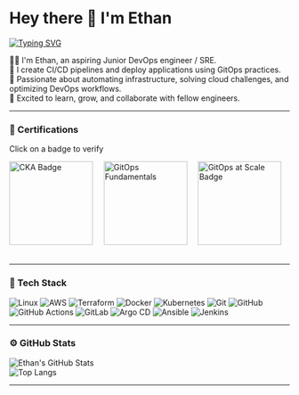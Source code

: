 # Hey there 👋 I'm Ethan

[![Typing SVG](https://readme-typing-svg.demolab.com?font=Fira+Code&weight=500&size=22&pause=1000&color=4895EF&center=true&vCenter=true&width=665&lines=DevOps+Engineer+%2F+SRE;Automation+%26+Cloud+Infrastructure;AWS+%2F+Terraform+%2F+Kubernetes+%2F+CI%2FCD)](https://git.io/typing-svg)

👨‍💻 I'm Ethan, an aspiring Junior DevOps engineer / SRE.  
🚀 I create CI/CD pipelines and deploy applications using GitOps practices.  
🌱 Passionate about automating infrastructure, solving cloud challenges, and optimizing DevOps workflows.  
🤝 Excited to learn, grow, and collaborate with fellow engineers.

---

### 🏅 Certifications

Click on a badge to verify 

<a href="https://www.credly.com/badges/7af5a933-a127-46e7-a1f0-be5efbddbcaa" style="text-decoration: none;">
  <img src="https://images.credly.com/size/340x340/images/8b8ed108-e77d-4396-ac59-2504583b9d54/cka_from_cncfsite__281_29.png" width="150" height="150" alt="CKA Badge">
</a>&nbsp;&nbsp;&nbsp;

<a href="https://www.credly.com/badges/ab4e2f4e-0500-4af6-807a-97bfdcc536a9" style="text-decoration: none;">
  <img src="https://images.credly.com/images/6f4212c6-80e6-4819-833d-a652b0feaabb/blob" width="150" height="150" alt="GitOps Fundamentals">
</a>&nbsp;&nbsp;&nbsp;

<a href="https://www.credly.com/badges/ecce0d90-c79f-434a-8990-0de68acba2a7" style="text-decoration: none;">
  <img src="https://images.credly.com/images/0acce3e3-a7a4-44df-80ba-fcbf4bbdc147/blob" width="150" height="150" alt="GitOps at Scale Badge">
</a>&nbsp;&nbsp;&nbsp;

---

### 🧠 Tech Stack
![Linux](https://img.shields.io/badge/Linux-FCC624?style=for-the-badge&logo=linux&logoColor=black)
![AWS](https://img.shields.io/badge/AWS-%23FF9900.svg?style=for-the-badge&logo=amazonaws&logoColor=white)
![Terraform](https://img.shields.io/badge/Terraform-%235835CC.svg?style=for-the-badge&logo=terraform&logoColor=white)
![Docker](https://img.shields.io/badge/Docker-%230db7ed.svg?style=for-the-badge&logo=docker&logoColor=white)
![Kubernetes](https://img.shields.io/badge/Kubernetes-%23326ce5.svg?style=for-the-badge&logo=kubernetes&logoColor=white)
![Git](https://img.shields.io/badge/GIT-E44C30?style=for-the-badge&logo=git&logoColor=white)
![GitHub](https://img.shields.io/badge/GitHub-100000?style=for-the-badge&logo=github&logoColor=white)
![GitHub Actions](https://img.shields.io/badge/GitHub_Actions-%232671E5.svg?style=for-the-badge&logo=githubactions&logoColor=white)
![GitLab](https://img.shields.io/badge/GitLab-330F63?style=for-the-badge&logo=gitlab&logoColor=white)
![Argo CD](https://img.shields.io/badge/Argo%20CD-1e0b3e?style=for-the-badge&logo=argo&logoColor=#d16044)
![Ansible](https://img.shields.io/badge/Ansible-000000?style=for-the-badge&logo=ansible&logoColor=white)
![Jenkins](	https://img.shields.io/badge/Jenkins-D24939?style=for-the-badge&logo=Jenkins&logoColor=white)

---

### ⚙️ GitHub Stats
![Ethan's GitHub Stats](https://github-readme-stats.vercel.app/api?username=neon-eyes&show_icons=true&theme=tokyonight)<br/>
![Top Langs](https://github-readme-stats.vercel.app/api/top-langs/?username=neon-eyes&layout=compact&theme=tokyonight)

---